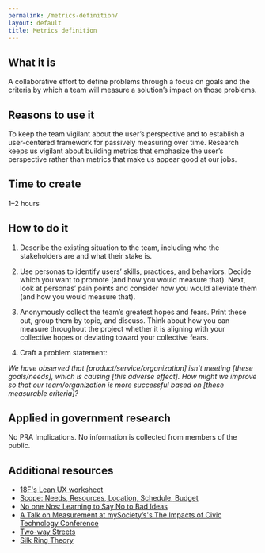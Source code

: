 ```yaml
---
permalink: /metrics-definition/
layout: default
title: Metrics definition
---
```


## What it is

A collaborative effort to define problems through a focus on goals and the criteria by which a team will measure a solution’s impact on those problems.

## Reasons to use it

To keep the team vigilant about the user’s perspective and to establish a user-centered framework for passively measuring over time. Research keeps us vigilant about building metrics that emphasize the user’s perspective rather than metrics that make us appear good at our jobs.

## Time to create

1–2 hours

## How to do it

1. Describe the existing situation to the team, including who the stakeholders are and what their stake is.

2. Use personas to identify users’ skills, practices, and behaviors. Decide which you want to promote (and how you would measure that). Next, look at personas’ pain points and consider how you would alleviate them (and how you would measure that).

3. Anonymously collect the team’s greatest hopes and fears. Print these out, group them by topic, and discuss. Think about how you can measure throughout the project whether it is aligning with your collective hopes or deviating toward your collective fears.

4. Craft a problem statement:

  *We have observed that [product/service/organization] isn’t meeting [these goals/needs], which is causing [this adverse effect]. How might we improve so that our team/organization is more successful based on [these measurable criteria]?*

## Applied in government research

No PRA Implications. No information is collected from members of the public.

## Additional resources

- [18F's Lean UX worksheet](https://docs.google.com/a/gsa.gov/document/d/1c4vZm3ei00wvJ8WBhO53MjcgjIlXpdEMQFoCOnPwHVc/edit)
- [Scope: Needs, Resources, Location, Schedule, Budget](http://www.uxmatters.com/mt/archives/2009/12/needs-resources-location-schedule-budget-scope.php)
- [No one Nos: Learning to Say No to Bad Ideas](http://alistapart.com/article/no-one-nos-learning-to-say-no-to-bad-ideas)
- [A Talk on Measurement at mySociety’s's The Impacts of Civic Technology Conference](https://www.youtube.com/watch?v=oAU0c7ocZKs)
- [Two-way Streets](https://civicquarterly.com/article/two-way-streets/)
- [Silk Ring Theory](http://articles.latimes.com/2013/apr/07/opinion/la-oe-0407-silk-ring-theory-20130407)
